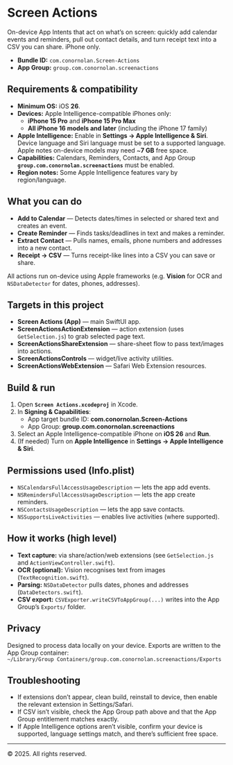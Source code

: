 # Screen Actions

On-device App Intents that act on what’s on screen: quickly add calendar events and reminders, pull out contact details, and turn receipt text into a CSV you can share. iPhone only.

- **Bundle ID:** `com.conornolan.Screen-Actions`
- **App Group:** `group.com.conornolan.screenactions`

## Requirements & compatibility

- **Minimum OS:** iOS **26**.
- **Devices:** Apple Intelligence-compatible iPhones only:
  - **iPhone 15 Pro** and **iPhone 15 Pro Max**
  - **All iPhone 16 models and later** (including the iPhone 17 family)
- **Apple Intelligence:** Enable in **Settings → Apple Intelligence & Siri**. Device language and Siri language must be set to a supported language. Apple notes on-device models may need ~**7 GB** free space.
- **Capabilities:** Calendars, Reminders, Contacts, and App Group **`group.com.conornolan.screenactions`** must be enabled.
- **Region notes:** Some Apple Intelligence features vary by region/language.

## What you can do

- **Add to Calendar** — Detects dates/times in selected or shared text and creates an event.
- **Create Reminder** — Finds tasks/deadlines in text and makes a reminder.
- **Extract Contact** — Pulls names, emails, phone numbers and addresses into a new contact.
- **Receipt → CSV** — Turns receipt-like lines into a CSV you can save or share.

All actions run on-device using Apple frameworks (e.g. **Vision** for OCR and `NSDataDetector` for dates, phones, addresses).

## Targets in this project

- **Screen Actions (App)** — main SwiftUI app.
- **ScreenActionsActionExtension** — action extension (uses `GetSelection.js`) to grab selected page text.
- **ScreenActionsShareExtension** — share-sheet flow to pass text/images into actions.
- **ScreenActionsControls** — widget/live activity utilities.
- **ScreenActionsWebExtension** — Safari Web Extension resources.

## Build & run

1. Open **`Screen Actions.xcodeproj`** in Xcode.
2. In **Signing & Capabilities**:
   - App target bundle ID: **com.conornolan.Screen-Actions**
   - App Group: **group.com.conornolan.screenactions**
3. Select an Apple Intelligence-compatible iPhone on **iOS 26** and **Run**.
4. (If needed) Turn on **Apple Intelligence** in **Settings → Apple Intelligence & Siri**.

## Permissions used (Info.plist)

- `NSCalendarsFullAccessUsageDescription` — lets the app add events.
- `NSRemindersFullAccessUsageDescription` — lets the app create reminders.
- `NSContactsUsageDescription` — lets the app save contacts.
- `NSSupportsLiveActivities` — enables live activities (where supported).

## How it works (high level)

- **Text capture:** via share/action/web extensions (see `GetSelection.js` and `ActionViewController.swift`).
- **OCR (optional):** Vision recognises text from images (`TextRecognition.swift`).
- **Parsing:** `NSDataDetector` pulls dates, phones and addresses (`DataDetectors.swift`).
- **CSV export:** `CSVExporter.writeCSVToAppGroup(...)` writes into the App Group’s `Exports/` folder.

## Privacy

Designed to process data locally on your device. Exports are written to the App Group container:  
`~/Library/Group Containers/group.com.conornolan.screenactions/Exports`

## Troubleshooting

- If extensions don’t appear, clean build, reinstall to device, then enable the relevant extension in Settings/Safari.
- If CSV isn’t visible, check the App Group path above and that the App Group entitlement matches exactly.
- If Apple Intelligence options aren’t visible, confirm your device is supported, language settings match, and there’s sufficient free space.

---
© 2025. All rights reserved.
